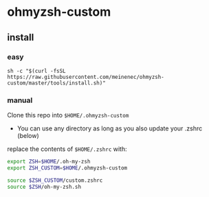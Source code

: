 # ohmyzsh-custom

## install

### easy

`sh -c "$(curl -fsSL https://raw.githubusercontent.com/meinenec/ohmyzsh-custom/master/tools/install.sh)"`

### manual

Clone this repo into `$HOME/.ohmyzsh-custom`

- You can use any directory as long as you also update your .zshrc (below)

replace the contents of `$HOME/.zshrc` with:

```zsh
export ZSH=$HOME/.oh-my-zsh
export ZSH_CUSTOM=$HOME/.ohmyzsh-custom

source $ZSH_CUSTOM/custom.zshrc
source $ZSH/oh-my-zsh.sh
```
